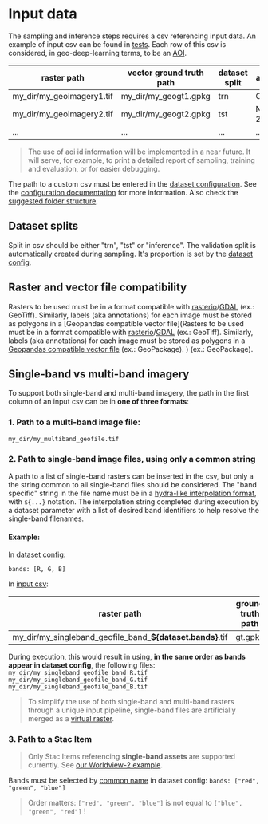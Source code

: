 # Input data
The sampling and inference steps requires a csv referencing input data. An example of input csv can be found in [tests](tests/sampling/sampling_segmentation_binary_ci.csv).
Each row of this csv is considered, in geo-deep-learning terms, to be an [AOI](https://torchgeo.readthedocs.io/en/latest/user/glossary.html#term-area-of-interest-AOI).

| raster path               | vector ground truth path | dataset split | aoi id (optional) |
|---------------------------|--------------------------|---------------|-------------------|
| my_dir/my_geoimagery1.tif | my_dir/my_geogt1.gpkg    | trn           | Ontario-1         |
| my_dir/my_geoimagery2.tif | my_dir/my_geogt2.gpkg    | tst           | NewBrunswick-23   |
| ...                       | ...                      | ...           | ...               |

> The use of aoi id information will be implemented in a near future. It will serve, for example, to print a detailed report of sampling, training and evaluation, or for easier debugging.

The path to a custom csv must be entered in the [dataset configuration](https://github.com/NRCan/geo-deep-learning/blob/develop/config/dataset/test_ci_segmentation_binary.yaml#L9). See the [configuration documentation](config/README.md) for more information.
Also check the [suggested folder structure](https://github.com/NRCan/geo-deep-learning#folder-structure).

## Dataset splits
Split in csv should be either "trn", "tst" or "inference". The validation split is automatically created during sampling. It's proportion is set by the [dataset config](https://github.com/NRCan/geo-deep-learning/blob/develop/config/dataset/test_ci_segmentation_binary.yaml#L8). 

## Raster and vector file compatibility
Rasters to be used must be in a format compatible with [rasterio](https://rasterio.readthedocs.io/en/latest/quickstart.html?highlight=supported%20raster%20format#opening-a-dataset-in-reading-mode)/[GDAL](https://gdal.org/drivers/raster/index.html) (ex.: GeoTiff). Similarly, labels (aka annotations) for each image must be stored as polygons in a [Geopandas compatible vector file](Rasters to be used must be in a format compatible with [rasterio](https://rasterio.readthedocs.io/en/latest/quickstart.html?highlight=supported%20raster%20format#opening-a-dataset-in-reading-mode)/[GDAL](https://gdal.org/drivers/raster/index.html) (ex.: GeoTiff). Similarly, labels (aka annotations) for each image must be stored as polygons in a [Geopandas compatible vector file](https://geopandas.org/en/stable/docs/user_guide/io.html#reading-spatial-data) (ex.: GeoPackage).
) (ex.: GeoPackage).

## Single-band vs multi-band imagery

To support both single-band and multi-band imagery, the path in the first column of an input csv can be in **one of three formats**:

### 1. Path to a multi-band image file:
`my_dir/my_multiband_geofile.tif`

### 2. Path to single-band image files, using only a common string
A path to a list of single-band rasters can be inserted in the csv, but only a the string common to all single-band files should be considered.
The "band specific" string in the file name must be in a [hydra-like interpolation format](https://hydra.cc/docs/1.0/advanced/override_grammar/basic/#primitives), with `${...}` notation. The interpolation string completed during execution by a dataset parameter with a list of desired band identifiers to help resolve the single-band filenames.

#### Example:

In [dataset config](../config/dataset/test_ci_segmentation_binary.yaml):

`bands: [R, G, B]`

In [input csv](../tests/sampling/sampling_segmentation_binary_ci.csv):

| raster path                                                | ground truth path | dataset split |
|------------------------------------------------------------|-------------------|---------------|
| my_dir/my_singleband_geofile_band_**${dataset.bands}**.tif | gt.gpkg           | trn           |

During execution, this would result in using, **in the same order as bands appear in dataset config**, the following files:
`my_dir/my_singleband_geofile_band_R.tif`
`my_dir/my_singleband_geofile_band_G.tif`
`my_dir/my_singleband_geofile_band_B.tif`

> To simplify the use of both single-band and multi-band rasters through a unique input pipeline, single-band files are artificially merged as a [virtual raster](https://gdal.org/drivers/raster/vrt.html).

### 3. Path to a Stac Item 
> Only Stac Items referencing **single-band assets** are supported currently. See [our Worldview-2 example](https://datacube-stage.services.geo.ca/api/collections/spacenet-samples/items/SpaceNet_AOI_2_Las_Vegas-056155973080_01_P001-WV03).

Bands must be selected by [common name](https://github.com/stac-extensions/eo/#common-band-names) in dataset config:
`bands: ["red", "green", "blue"]`

> Order matters: `["red", "green", "blue"]` is not equal to `["blue", "green", "red"]` !
